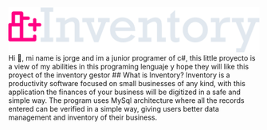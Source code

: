 <div style="text-align:center">
  <img src ="Logo_Inv_alt.png " weight=30/>
</div>
Hi 👋, mi name is jorge and im a junior programer of c#, this little proyecto is a view of my abilities in this programing lenguaje y hope they will like this proyect of the inventory gestor 
## What is Inventory?
Inventory is a productivity software focused on small businesses of any kind, with this application the finances of your business will be digitized in a safe and simple way. The program uses MySql architecture where all the records entered can be verified in a simple way, giving users better data management and inventory of their business.
